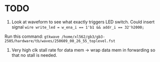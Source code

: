 # TODO

1. Look at waveform to see what exactly triggers LED switch. Could insert signal `wire write_led = w_ena_i == 1'b1 && addr_i == 32'h2000;`

Run this command: `gtkwave /home/xl562/gb3/gb3-2505/hardware/tb/waves/250609_00_26_55_toplevel.fst`

1. Very high clk stall rate for data mem -> wrap data mem in forwarding so that no stall is needed.
